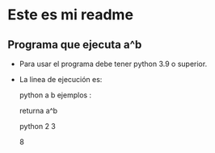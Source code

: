 # Este es mi readme
## Programa que ejecuta a^b

- Para usar el programa debe tener python 3.9 o superior.
- La linea de ejecución es:

    python a b
    ejemplos :

    returna a^b

    python 2 3 
    
    8 
